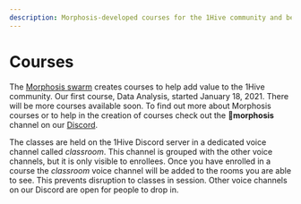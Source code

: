 ```yaml
---
description: Morphosis-developed courses for the 1Hive community and beyond
---
```


# Courses

The [Morphosis swarm](../swarms/morphosis.md) creates courses to help add value to the 1Hive community. Our first course, Data Analysis, started January 18, 2021. There will be more courses available soon. To find out more about Morphosis courses or to help in the creation of courses check out the 🦋**morphosis** channel on our [Discord](https://discord.gg/y7gFW4UCHk).

The classes are held on the 1Hive Discord server in a dedicated voice channel called _classroom_. This channel is grouped with the other voice channels, but it is only visible to enrollees. Once you have enrolled in a course the _classroom_ voice channel will be added to the rooms you are able to see. This prevents disruption to classes in session. Other voice channels on our Discord are open for people to drop in.

